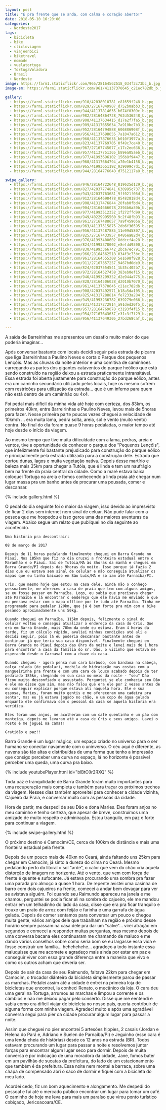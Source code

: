 ```yaml
---
layout: post
title: "É pra frente que se anda, com calma e coração aberto!"
date: 2018-05-10 16:20:00
categories:
  - Nordeste2017
tags:
  - bicicleta
  - bike
  - clicloviagem
  - viajeenbici
  - biketravel
  - nomade
  - vuelatortuga
  - TortugaVoladora
  - Brasil
  - Nordeste
image: https://farm1.staticflickr.com/966/28164562518_034f3c73bc_b.jpg
image-sm: https://farm1.staticflickr.com/961/41137370645_c21ec782db_b.jpg

gallery:
  - https://farm1.staticflickr.com/910/42038010781_e81659f248_b.jpg
  - https://farm1.staticflickr.com/829/27167849907_d752b0abb3_b.jpg
  - https://farm1.staticflickr.com/944/41137814635_b674f0309c_b.jpg
  - https://farm1.staticflickr.com/982/28164864728_762d536248_b.jpg
  - https://farm1.staticflickr.com/908/41137634415_d17a2f7fa5_b.jpg
  - https://farm1.staticflickr.com/909/41317655634_7a910bc7b3_b.jpg
  - https://farm1.staticflickr.com/952/28164794888_606886908f_b.jpg
  - https://farm1.staticflickr.com/956/41137698655_7a1047a612_b.jpg
  - https://farm1.staticflickr.com/960/41137876635_b010f3977a_b.jpg
  - https://farm1.staticflickr.com/823/41137769705_0f49c7ce40_b.jpg
  - https://farm1.staticflickr.com/967/27167745077_c17c2ec636_b.jpg
  - https://farm1.staticflickr.com/957/41137751365_b89ea05aeb_b.jpg
  - https://farm1.staticflickr.com/977/41993696102_156b8f9447_b.jpg
  - https://farm1.staticflickr.com/960/41317664794_a70e1b4158_b.jpg
  - https://farm1.staticflickr.com/965/41993651192_939099c7d1_b.jpg
  - https://farm1.staticflickr.com/944/28164776048_d7512117a8_b.jpg

swipe_gallery:
  - https://farm1.staticflickr.com/946/28164722648_819625d129_b.jpg
  - https://farm1.staticflickr.com/827/42037774841_630995c737_b.jpg
  - https://farm1.staticflickr.com/943/42037763681_9ff021f06d_b.jpg
  - https://farm1.staticflickr.com/912/28164690478_05482818d4_b.jpg
  - https://farm1.staticflickr.com/908/41317476844_20fab0fbd4_b.jpg
  - https://farm1.staticflickr.com/904/28164666078_2394b6a30b_b.jpg
  - https://farm1.staticflickr.com/977/41993512352_1f272ffd99_b.jpg
  - https://farm1.staticflickr.com/949/40229995560_9c2f48fb93_b.jpg
  - https://farm1.staticflickr.com/961/27167488657_7a9f45905a_b.jpg
  - https://farm1.staticflickr.com/963/41137515875_2db6f36595_b.jpg
  - https://farm1.staticflickr.com/956/41137487885_11e99d5807_b.jpg
  - https://farm1.staticflickr.com/825/27167433957_0486ea82d4_b.jpg
  - https://farm1.staticflickr.com/976/41993400602_8ddccf4a28_b.jpg
  - https://farm1.staticflickr.com/824/41993378002_e8efdd9300_b.jpg
  - https://farm1.staticflickr.com/830/41993366742_2bca7ec791_b.jpg
  - https://farm1.staticflickr.com/966/28164562518_034f3c73bc_b.jpg
  - https://farm1.staticflickr.com/961/28164555308_5e1698f928_b.jpg
  - https://farm1.staticflickr.com/911/27167357257_9467bd0de9_b.jpg
  - https://farm1.staticflickr.com/824/42037554541_1b35c402b7_b.jpg
  - https://farm1.staticflickr.com/972/28164527458_383eb0ef15_b.jpg
  - https://farm1.staticflickr.com/946/41993299352_d2e944a775_b.jpg
  - https://farm1.staticflickr.com/828/28164506028_d2010b7070_b.jpg
  - https://farm1.staticflickr.com/961/41137370645_c21ec782db_b.jpg
  - https://farm1.staticflickr.com/908/42037492571_b18a5da105_b.jpg
  - https://farm1.staticflickr.com/825/41317288814_fe7233a284_b.jpg
  - https://farm1.staticflickr.com/949/41993236782_639279e066_b.jpg
  - https://farm1.staticflickr.com/831/41317272914_a91ded20f5_b.jpg
  - https://farm1.staticflickr.com/957/28164769078_c3193f4f15_b.jpg
  - https://farm1.staticflickr.com/954/27167643637_e31c3f7f29_b.jpg
  - https://farm1.staticflickr.com/956/41137649305_27bd268caf_b.jpg

---
```


A saída de Barreirinhas me apresentou um desafio muito maior do que poderia imaginar...

Após conversar bastante com locais decidi seguir pela estrada de piçarra que liga Barreirinhas a Paulino Neves e corta o Parque dos pequenos Lençóis. Mas as chuvas da noite anterior e uma comitiva de caminhoes carregando as partes dos gigantes cataventos do parque heólico que está sendo construído na região deixou a estrada praticamente intransitável. Essa estrada foi aberta justamente para construção do parque eólico, antes era um caminho secundário utilizado pelos locais, hoje os mesmo sofrem com restricões para utilizacão da estrada... que é um inferno para quem não está dentro de um caminhão ou 4x4.

Foi pedal mais difícil da minha vida até hoje com certeza, dos 83km, os primeiros 40km, entre Barreirinhas e Paulino Neves, levou mais de 5horas para fazer. Nesse primeira parte poucas vezes cheguei a velocidade de 10km/h ... era muita lama, pedra solta, areia, sol e vento (muito vento) contra. No final do dia foram quase 9 horas pedaladas, o maior tempo até hoje desde o início da viagem.

Ao mesmo tempo que tive muita dificuldade com a lama, pedras, areia e ventos, tive a oportunidade de conhecer o parque dos "Pequenos Lençóis", que infelizmente foi bastante prejudicado para construção do parque eólico e principalmente pela estrada utilizada para a construção dele. Estrada que cortou dunas, lagos e muita vegetação nativa. Depois desse martírio e beleza mais 35km para chegar a Tutóia, que é linda e tem um naufrágio bem na frente da praia central da cidade. Como a maré estava baixa coloquei Tortuga na areia e fomos conhecendo a linda praia até chegar num lugar massa pra um banho antes de procurar uma pousada, comer e descansar.

{% include gallery.html %}

O pedal do dia seguinte foi o maior da viagem, isso devido ao impresvisto de ficar 2 dias sem internet nem sinal de celuar. Não pude falar com a pessoa que me hospedou e isso gerou uma das maiores aventuras da viagem. Abaixo segue um relato que publiquei no dia seguinte ao acontecido.


`Uma história pra descontrair:`

`08 de março de 2017`

`Depois de 11 horas pedalando finalmente cheguei em Barra Grande no Piauí. Nos 185km que fiz no dia cruzei a fronteira estadual entre o Maranhão e o Piauí. Saí de Tutóia/MA às 8horas da manhã e cheguei em Barra Grande/PI depois das 9horas da noite. Isso porque já fazia 2 dias que eu estava sem sinal de celular e não conseguia atualizar os mapas que eu tinha baixado em São Luís/MA e só iam até Parnaíba/PI.`

`Cris, que mesmo hoje que estou na casa dele, ainda não o conheço pessoalmente, me ofereceu a casa de praia que tem com alguns amigos, se eu fosse passar em Parnaíba. Logo, eu sabia que precisava chegar até Parnaíba e lá encontrar o endereço que ele havia me enviado e que eu pensava estar com o mapa offline por te tudo até Parnaíba. Tinha me programado para pedalar 120km, que já é bem forte pra mim com a bike pesando aproximadamente uns 50kg.`

`Quando cheguei em Parnaíba, 115km depois, felizmente o sinal do celular voltou e consegui atualizar o endereço da casa do Cris. Que era em Barra Grande, mais 70km da onde eu estava. Eram 4 horas da tarde, fiz um cálculo rápido, avaliei minhas condições até ali e decidi seguir, pois lá eu poderia descansar bastante antes de continuar já que teria sua casa disponível. Finalmente cheguei em Barra Grande no Piauí depois das 8hrs da noite e levei mais de 1 hora para encontrar a casa da família do sr. Dão, o vizinho que estava me esperando desde o Carnaval com a chave da casa.`

`Quando cheguei - agora pensa num cara barbudo, com bandana na cabeça, calça colada (de pedalar), mochila de hidratação nas costas com a mangueirinha pra frente e com uma cara de louco acabado depois de ter pedalado 185km, chegando em sua casa no meio da noite - "seu" Dão ficou muito desconfiado e assustado. Perguntei se ele conhecia seu Dão e ele me disse que sim, mas não falou que era ele por 2 vezes antes de eu conseguir explicar porque estava ali naquela hora. Ele e sua esposa, Maries, foram muito gentis e me ofereceram uma cadeira pra sentar, mas eu já estava jogado no chão, e um copo de água gelada enquanto ele confirmava com o pessoal da casa se aquela história era verídica.`

`Eles foram uns anjos, me acolheram com um café quentinho e um pão com manteiga, depois me levaram até a casa de Cris e seus amigos. Lavei o rosto e me joguei na cama!!`

`Gratidão e paz!!`



Barra Grande é um lugar mágico, um espaço criado no universo para o ser humano se conectar navamente com o uninverso. O céu aqui é diferente, as nuvens são tão altas e distribuídas de uma forma que tenho a impressão que consigo perceber uma curva no espaço, lá no horizonte é possível perceber uma queda, uma curva pra baixo.

{% include youtubePlayer.html id="blBtC0r2RXQ" %}

Toda paz e tranquilidade de Barra Grande foram muito importantes para uma recuperação mais completa e também para traçar os próximos trechos da viagem. Nesses dias também aproveitei para conhecer a cidade vizinha, Cajueiro da Praia, e conversar muito com as pessoas da cidade.

Hora de partir, me despedi de seu Dão e dona Maries. Eles foram anjos no meu caminho e tenho certeza, que apesar de breve, construímos uma amizade de muito respeito e adminiração. Estou tranquilo, em paz e forte para continuar a viagem.

{% include swipe-gallery.html %}

O próximo destino é Camocim/CE, cerca de 100km de distância e mais uma fronteira estadual pela frente.

Depois de um pouco mais de 40km no Ceará, ainda faltando uns 25km para chegar em Camocim, já sinto a dureza do clima no Ceará. Mesmo pedalando perto do litoral o sol "arde", o calor que vem do chão cria aquela distorção de imagem no horizonte. Até o vento, que vem com força de frente é quente e sufocante. Já estava procurando uma sombra pra fazer uma parada pro almoço a quase 1 hora. De repente avistei uma casinha de barro com dois cajueiros na frente, comecei a andar bem devagar para ver se avistava alguém. Foi quando seu Raimundo apareceu na janela e me chamou, perguntei se podia ficar ali na sombra do cajueiro, ele me mandou entrar em um telhadinho do lado da casa, disse que era pra ficar tranquilo e trouxe um prato de arroz com feijão e farinha e uma garrafa de água gelada. Depois de comer sentamos para conversar um pouco e chegou muita gente, vários amigos dele que trabalham na região e próximo desse horário sempre passam na casa dele pra dar um "salve"... virei atração em segundos e comecei a responder muitas perguntas, mas mesmo depois de uma conversa bacana eles continuaram me chamando de maluco e me dando vários conselhos sobre como seria bom se eu largasse essa vida e fosse construir um família... hehehehehe... agradeço a todo instante essa maluquisse que me acomete e agradeço mais ainda por estar em paz e conseguir viver com essa grande diferença entre a maneira que vivo e como os outros acham que deveria ser.

Depois de sair da casa de seu Raimundo, faltava 22km para chegar em Camocim, o trocador diânteiro da bicicleta simplesmente parou de passar as marchas. Pedalei assim até a cidade é entrei na primeira loja de bicicletas que encontrei, la conheci Renato, o mecânico da loja. O cara deu uma geral na Tortuga, arrumou as marchas e limpou a corrente e os câmbios e não me deixou pagar pelo conserto. Disse que me eentendi e sabia como era difícil viajar de bicicleta no nosso país, queria contribuir de alguma forma com minha viagem. Agradeci muito e após uma agradável conversa segui para pier da cidade procurar algum lugar para passar a noite.

Assim que cheguei no pier encontrei 5 artesões hippies, 2 casais (Jordan e Helena do Pará e, Adriano e Suelen de Parnaíba/PI) e Jeguinho (esse cara é uma lenda cheia de histórias) desde os 12 anos na estrada (BR). Todos estavam procurando um lugar para passar a noite e resolvemos juntar forças para encontrar algum lugar seco para dormir. Depois de muita conversa e por indicação de uma moradora da cidade, Jane, fomos bater em um pavilhão de sucatas da prefeitura, do lado de um estacionamento que também é da prefeitura. Essa noite nem montei a barraca, sobre uma chapa de compensado abri o saco de dormir e fiquei com a bicicleta do meu lado.

Acordei cedo, fiz um bom aquecimento e alongamento. Me despedi do pessoal e fui até o mercado público encontrar um lugar para tomar um café. O caminho de hoje me leva para mais um paraíso que virou ponto turístico cobiçado, Jericoacoara/CE.
